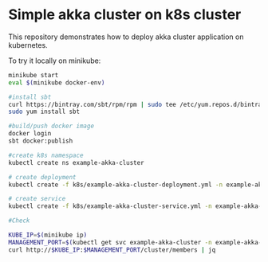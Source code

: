 # Simple akka cluster on k8s cluster

This repository demonstrates how to deploy akka cluster application on kubernetes. 

To try it locally on minikube:
```bash
minikube start
eval $(minikube docker-env)

#install sbt
curl https://bintray.com/sbt/rpm/rpm | sudo tee /etc/yum.repos.d/bintray-sbt-rpm.repo
sudo yum install sbt

#build/push docker image
docker login
sbt docker:publish

#create k8s namespace
kubectl create ns example-akka-cluster

# create deployment
kubectl create -f k8s/example-akka-cluster-deployment.yml -n example-akka-cluster

# create service
kubectl create -f k8s/example-akka-cluster-service.yml -n example-akka-cluster

#Check

KUBE_IP=$(minikube ip)
MANAGEMENT_PORT=$(kubectl get svc example-akka-cluster -n example-akka-cluster -ojsonpath="{.spec.ports[?(@.name==\"management\")].nodePort}")
curl http://$KUBE_IP:$MANAGEMENT_PORT/cluster/members | jq
```
